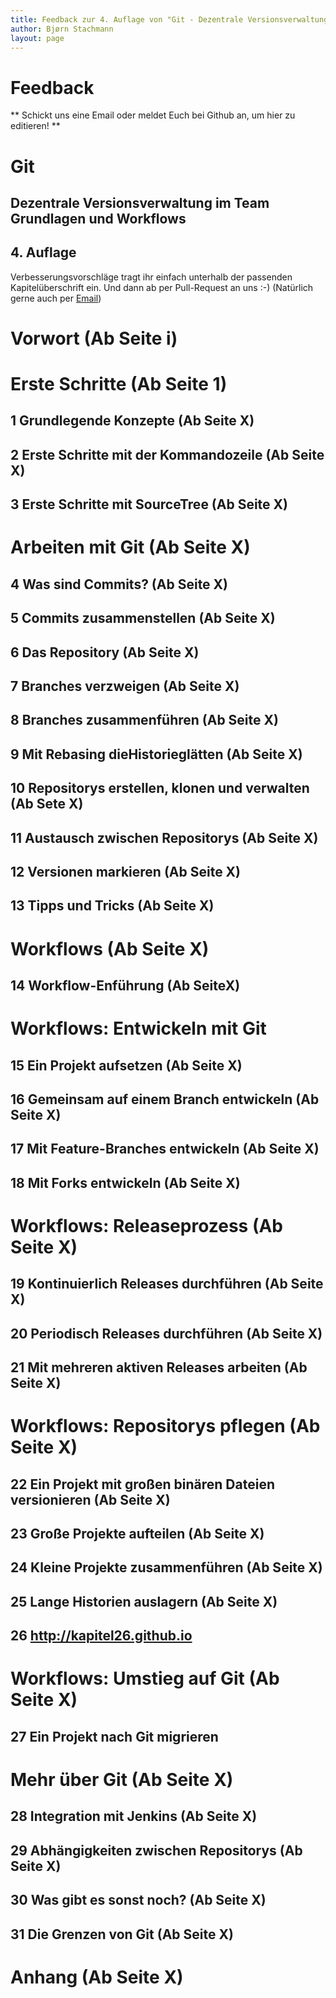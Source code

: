 ```yaml
---
title: Feedback zur 4. Auflage von "Git - Dezentrale Versionsverwaltung im Team - Grundlagen und Workflows"
author: Bjørn Stachmann
layout: page
---
```


# Feedback

** Schickt uns eine Email oder meldet Euch bei Github an, um hier zu editieren! **

# Git

## Dezentrale Versionsverwaltung im Team <br/> Grundlagen und Workflows

## 4. Auflage


Verbesserungsvorschläge tragt ihr einfach unterhalb der passenden Kapitelüberschrift ein. Und dann ab per Pull-Request an uns :-) (Natürlich gerne auch per [Email](mailto:git@etosquare.de))

# Vorwort (Ab Seite i)

# Erste Schritte (Ab Seite 1)

## 1 Grundlegende Konzepte (Ab Seite X)

## 2 Erste Schritte mit der Kommandozeile (Ab Seite X)

## 3 Erste Schritte mit SourceTree (Ab Seite X)

# Arbeiten mit Git (Ab Seite X)

## 4 Was sind Commits? (Ab Seite X)

## 5 Commits zusammenstellen (Ab Seite X)

## 6 Das Repository (Ab Seite X)

## 7 Branches verzweigen (Ab Seite X)

## 8 Branches zusammenführen (Ab Seite X)

## 9 Mit Rebasing dieHistorieglätten (Ab Seite X)

## 10 Repositorys erstellen, klonen und verwalten (Ab Sete X)

## 11 Austausch zwischen Repositorys (Ab Seite X)

## 12 Versionen markieren (Ab Seite X)

## 13 Tipps und Tricks (Ab Seite X)

# Workflows (Ab Seite X)

## 14 Workflow-Enführung (Ab SeiteX)

# Workflows: Entwickeln mit Git

## 15 Ein Projekt aufsetzen (Ab Seite X)

## 16 Gemeinsam auf einem Branch entwickeln (Ab Seite X)

## 17 Mit Feature-Branches entwickeln (Ab Seite X)

## 18 Mit Forks entwickeln (Ab Seite X)

# Workflows: Releaseprozess (Ab Seite X)

## 19 Kontinuierlich Releases durchführen (Ab Seite X)

## 20 Periodisch Releases durchführen (Ab Seite X)

## 21 Mit mehreren aktiven Releases arbeiten (Ab Seite X)

# Workflows: Repositorys pflegen (Ab Seite X)

## 22 Ein Projekt mit großen binären Dateien versionieren (Ab Seite X)

## 23 Große Projekte aufteilen (Ab Seite X)

## 24 Kleine Projekte zusammenführen (Ab Seite X)

## 25 Lange Historien auslagern (Ab Seite X)

## 26 http://kapitel26.github.io

# Workflows: Umstieg auf Git (Ab Seite X)

## 27 Ein Projekt nach Git migrieren

# Mehr über Git (Ab Seite X)

## 28 Integration mit Jenkins (Ab Seite X)

## 29 Abhängigkeiten zwischen Repositorys (Ab Seite X)

## 30 Was gibt es sonst noch? (Ab Seite X)

## 31 Die Grenzen von Git (Ab Seite X)

# Anhang (Ab Seite X)
